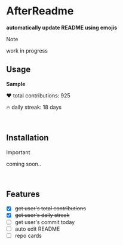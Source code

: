 # AfterReadme

**automatically update README using emojis**

> [!NOTE]
> work in progress

## Usage

**Sample**

❤️ total contributions: 925

🔥 daily streak: 18 days

<br>

## Installation
> [!IMPORTANT]
> coming soon..
<br>

## Features

- [x] ~~get user's total contributions~~
- [x] ~~get user's daily streak~~
- [ ] get user's commit today
- [ ] auto edit README
- [ ] repo cards
